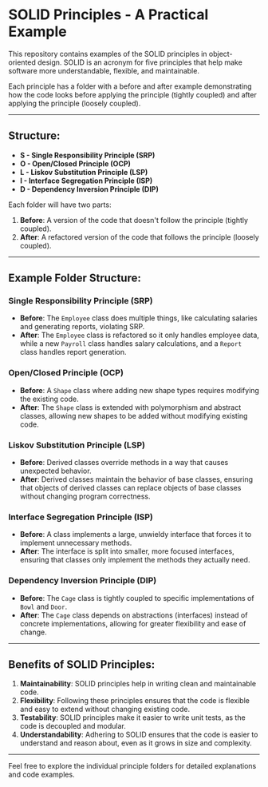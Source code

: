 # SOLID Principles - A Practical Example

This repository contains examples of the SOLID principles in object-oriented design. SOLID is an acronym for five principles that help make software more understandable, flexible, and maintainable.

Each principle has a folder with a before and after example demonstrating how the code looks before applying the principle (tightly coupled) and after applying the principle (loosely coupled).

---

## Structure:

- **S - Single Responsibility Principle (SRP)**  
- **O - Open/Closed Principle (OCP)**  
- **L - Liskov Substitution Principle (LSP)**  
- **I - Interface Segregation Principle (ISP)**  
- **D - Dependency Inversion Principle (DIP)**  

Each folder will have two parts:
1. **Before**: A version of the code that doesn't follow the principle (tightly coupled).
2. **After**: A refactored version of the code that follows the principle (loosely coupled).

---

## Example Folder Structure:

### Single Responsibility Principle (SRP)

- **Before**: The `Employee` class does multiple things, like calculating salaries and generating reports, violating SRP.
- **After**: The `Employee` class is refactored so it only handles employee data, while a new `Payroll` class handles salary calculations, and a `Report` class handles report generation.

### Open/Closed Principle (OCP)

- **Before**: A `Shape` class where adding new shape types requires modifying the existing code.
- **After**: The `Shape` class is extended with polymorphism and abstract classes, allowing new shapes to be added without modifying existing code.

### Liskov Substitution Principle (LSP)

- **Before**: Derived classes override methods in a way that causes unexpected behavior.
- **After**: Derived classes maintain the behavior of base classes, ensuring that objects of derived classes can replace objects of base classes without changing program correctness.

### Interface Segregation Principle (ISP)

- **Before**: A class implements a large, unwieldy interface that forces it to implement unnecessary methods.
- **After**: The interface is split into smaller, more focused interfaces, ensuring that classes only implement the methods they actually need.

### Dependency Inversion Principle (DIP)

- **Before**: The `Cage` class is tightly coupled to specific implementations of `Bowl` and `Door`.
- **After**: The `Cage` class depends on abstractions (interfaces) instead of concrete implementations, allowing for greater flexibility and ease of change.

---

## Benefits of SOLID Principles:

1. **Maintainability**: SOLID principles help in writing clean and maintainable code.
2. **Flexibility**: Following these principles ensures that the code is flexible and easy to extend without changing existing code.
3. **Testability**: SOLID principles make it easier to write unit tests, as the code is decoupled and modular.
4. **Understandability**: Adhering to SOLID ensures that the code is easier to understand and reason about, even as it grows in size and complexity.

---

Feel free to explore the individual principle folders for detailed explanations and code examples.

